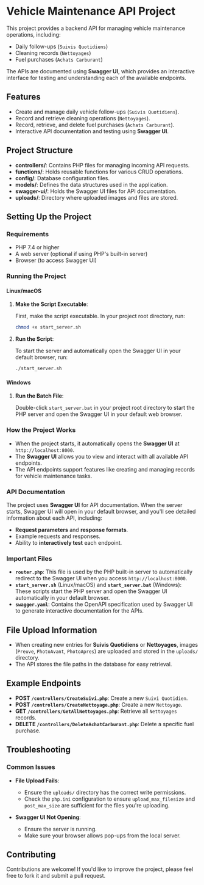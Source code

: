 # Vehicle Maintenance API Project

This project provides a backend API for managing vehicle maintenance operations, including:

- Daily follow-ups (`Suivis Quotidiens`)
- Cleaning records (`Nettoyages`)
- Fuel purchases (`Achats Carburant`)

The APIs are documented using **Swagger UI**, which provides an interactive interface for testing and understanding each of the available endpoints.

## Features

- Create and manage daily vehicle follow-ups (`Suivis Quotidiens`).
- Record and retrieve cleaning operations (`Nettoyages`).
- Record, retrieve, and delete fuel purchases (`Achats Carburant`).
- Interactive API documentation and testing using **Swagger UI**.

## Project Structure

- **controllers/**: Contains PHP files for managing incoming API requests.
- **functions/**: Holds reusable functions for various CRUD operations.
- **config/**: Database configuration files.
- **models/**: Defines the data structures used in the application.
- **swagger-ui/**: Holds the Swagger UI files for API documentation.
- **uploads/**: Directory where uploaded images and files are stored.

## Setting Up the Project

### Requirements

- PHP 7.4 or higher
- A web server (optional if using PHP's built-in server)
- Browser (to access Swagger UI)

### Running the Project

#### Linux/macOS

1. **Make the Script Executable**:

   First, make the script executable. In your project root directory, run:

   ```sh
   chmod +x start_server.sh

   ```

2. **Run the Script**:

   To start the server and automatically open the Swagger UI in your default browser, run:

   ```sh
   ./start_server.sh
   ```

#### Windows

1. **Run the Batch File**:

   Double-click `start_server.bat` in your project root directory to start the PHP server and open the Swagger UI in your default web browser.

### How the Project Works

- When the project starts, it automatically opens the **Swagger UI** at `http://localhost:8000`.
- The **Swagger UI** allows you to view and interact with all available API endpoints.
- The API endpoints support features like creating and managing records for vehicle maintenance tasks.

### API Documentation

The project uses **Swagger UI** for API documentation. When the server starts, Swagger UI will open in your default browser, and you'll see detailed information about each API, including:

- **Request parameters** and **response formats**.
- Example requests and responses.
- Ability to **interactively test** each endpoint.

### Important Files

- **`router.php`**: This file is used by the PHP built-in server to automatically redirect to the Swagger UI when you access `http://localhost:8000`.
- **`start_server.sh`** (Linux/macOS) and **`start_server.bat`** (Windows): These scripts start the PHP server and open the Swagger UI automatically in your default browser.
- **`swagger.yaml`**: Contains the OpenAPI specification used by Swagger UI to generate interactive documentation for the APIs.

## File Upload Information

- When creating new entries for **Suivis Quotidiens** or **Nettoyages**, images (`Preuve`, `PhotoAvant`, `PhotoApres`) are uploaded and stored in the `uploads/` directory.
- The API stores the file paths in the database for easy retrieval.

## Example Endpoints

- **POST `/controllers/CreateSuivi.php`**: Create a new `Suivi Quotidien`.
- **POST `/controllers/CreateNettoyage.php`**: Create a new `Nettoyage`.
- **GET `/controllers/GetAllNettoyages.php`**: Retrieve all `Nettoyages` records.
- **DELETE `/controllers/DeleteAchatCarburant.php`**: Delete a specific fuel purchase.

## Troubleshooting

### Common Issues

- **File Upload Fails**:

  - Ensure the `uploads/` directory has the correct write permissions.
  - Check the `php.ini` configuration to ensure `upload_max_filesize` and `post_max_size` are sufficient for the files you're uploading.

- **Swagger UI Not Opening**:
  - Ensure the server is running.
  - Make sure your browser allows pop-ups from the local server.

## Contributing

Contributions are welcome! If you'd like to improve the project, please feel free to fork it and submit a pull request.
